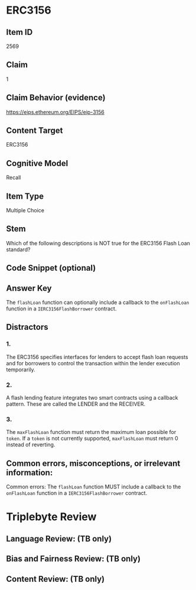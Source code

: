 # ERC3156

## Item ID
2569

## Claim
1

## Claim Behavior (evidence)
https://eips.ethereum.org/EIPS/eip-3156

## Content Target
ERC3156

## Cognitive Model
Recall

## Item Type
Multiple Choice 

## Stem
Which of the following descriptions is NOT true for the ERC3156 Flash Loan standard?

## Code Snippet (optional)

## Answer Key
The `flashLoan` function can optionally include a callback to the `onFlashLoan` function in a `IERC3156FlashBorrower` contract.

## Distractors
### 1.
The ERC3156 specifies interfaces for lenders to accept flash loan requests and for borrowers to control the transaction within the lender execution temporarily.

### 2.
A flash lending feature integrates two smart contracts using a callback pattern. These are called the LENDER and the RECEIVER.

### 3.
The `maxFlashLoan` function must return the maximum loan possible for `token`. If a `token` is not currently supported, `maxFlashLoan` must return 0 instead of reverting.

## Common errors, misconceptions, or irrelevant information:
Common errors:
The `flashLoan` function MUST include a callback to the `onFlashLoan` function in a `IERC3156FlashBorrower` contract.

# Triplebyte Review

## Language Review: (TB only)

## Bias and Fairness Review: (TB only)

## Content Review: (TB only)
